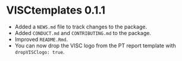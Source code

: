 # VISCtemplates 0.1.1

* Added a `NEWS.md` file to track changes to the package.
* Added `CONDUCT.md` and `CONTRIBUTING.md` to the package.
* Improved `README.Rmd`.
* You can now drop the VISC logo from the PT report template with `dropVISClogo: true`.
